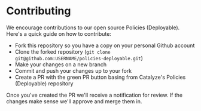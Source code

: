 # Contributing

We encourage contributions to our open source Policies (Deployable). Here's a quick guide on how to contribute:

- Fork this repository so you have a copy on your personal Github account
- Clone the forked repository (`git clone git@github.com:USERNAME/policies-deployable.git`)
- Make your changes on a new branch
- Commit and push your changes up to your fork
- Create a PR with the green PR button basing from Catalyze's Policies (Deployable) repository

Once you've created the PR we'll receive a notification for review. If the changes make sense we'll approve and merge them in.